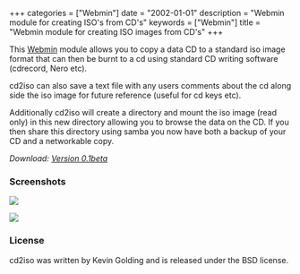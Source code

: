 +++
categories = ["Webmin"]
date = "2002-01-01"
description = "Webmin module for creating ISO's from CD's"
keywords = ["Webmin"]
title = "Webmin module for creating ISO images from CD's"
+++

This [Webmin](http://webmin.com/) module allows you to copy a data CD to a standard iso image format that can then be burnt to a cd using standard CD writing software (cdrecord, Nero etc).
<!--more-->

cd2iso can also save a text file with any users comments about the cd along side the iso image for future reference
(useful for cd keys etc).

Additionally cd2iso will create a directory and mount the iso image (read only) in this new directory allowing you to
browse the data on the CD. If you then share this directory using samba you now have both a backup of your CD and
a networkable copy.

*Download: [Version 0.1beta](/download/cd2iso/cd2iso.wbm)*

### Screenshots

![](/img/cd2iso/screenshot1.gif)

![](/img/cd2iso/screenshot2.gif)

### License

cd2iso was written by Kevin Golding and is released under the BSD license.

